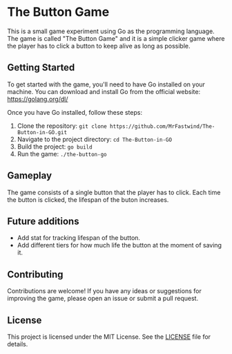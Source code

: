 # The Button Game

This is a small game experiment using Go as the programming language. The game is called "The Button Game" and it is a simple clicker game where the player has to click a button to keep alive as long as possible.

## Getting Started

To get started with the game, you'll need to have Go installed on your machine. You can download and install Go from the official website: https://golang.org/dl/

Once you have Go installed, follow these steps:

1. Clone the repository: `git clone https://github.com/MrFastwind/The-Button-in-GO.git`
2. Navigate to the project directory: `cd The-Button-in-GO`
3. Build the project: `go build`
4. Run the game: `./the-button-go`

## Gameplay

The game consists of a single button that the player has to click. Each time the button is clicked, the lifespan of the buton increases.

## Future additions

- Add stat for tracking lifespan of the button.
- Add different tiers for how much life the button at the moment of saving it.

## Contributing

Contributions are welcome! If you have any ideas or suggestions for improving the game, please open an issue or submit a pull request.

## License

This project is licensed under the MIT License. See the [LICENSE](LICENSE) file for details.
